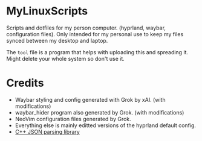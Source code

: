 # MyLinuxScripts
Scripts and dotfiles for my person computer. (hyprland, waybar, configuration files). Only intended for my personal use to keep my files synced between my desktop and laptop.

The `tool` file is a program that helps with uploading this and spreading it. Might delete your whole system so don't use it.

# Credits
- Waybar styling and config generated with Grok by xAI. (with modifications)
- waybar_hider program also generated by Grok. (with modifications)
- NeoVim configuration files generated by Grok.
- Everything else is mainly editted versions of the hyprland default config.
- [C++ JSON parsing library](https://github.com/nlohmann/json)
